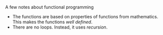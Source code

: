 A few notes about functional programming
- The functions are based on properties of functions from mathematics. This makes the functions *well defined*. 
- There are no loops. Instead, it uses *recursion*.
